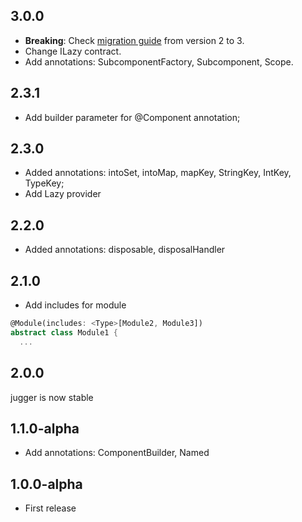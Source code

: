 ## 3.0.0

* **Breaking**: Check [migration guide](https://github.com/ivk1800/jugger.dart#from-2-to-3) from version 2 to 3.
* Change ILazy contract.
* Add annotations: SubcomponentFactory, Subcomponent, Scope.

## 2.3.1

* Add builder parameter for @Component annotation;

## 2.3.0

* Added annotations: intoSet, intoMap, mapKey, StringKey, IntKey, TypeKey;
* Add Lazy provider

## 2.2.0

* Added annotations: disposable, disposalHandler

## 2.1.0

* Add includes for module
```dart
@Module(includes: <Type>[Module2, Module3])
abstract class Module1 {
  ...
```

## 2.0.0

jugger is now stable

## 1.1.0-alpha

* Add annotations: ComponentBuilder, Named

## 1.0.0-alpha

* First release
